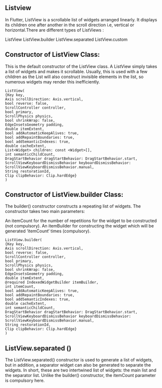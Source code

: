 ## Listview

In Flutter, ListView is a scrollable list of widgets arranged linearly. It displays its children one after another in the scroll direction i.e, vertical or horizontal.There are different types of ListViews :

ListView
ListView.builder
ListView.separated
ListView.custom

## Constructor of ListView Class:

This is the default constructor of the ListView class. A ListView simply takes a list of widgets and makes it scrollable. Usually, this is used with a few children as the List will also construct invisible elements in the list, so numerous widgets may render this inefficiently.

```
ListView(
{Key key,
Axis scrollDirection: Axis.vertical,
bool reverse: false,
ScrollController controller,
bool primary,
ScrollPhysics physics,
bool shrinkWrap: false,
EdgeInsetsGeometry padding,
double itemExtent,
bool addAutomaticKeepAlives: true,
bool addRepaintBoundaries: true,
bool addSemanticIndexes: true,
double cacheExtent,
List<Widget> children: const <Widget>[],
int semanticChildCount,
DragStartBehavior dragStartBehavior: DragStartBehavior.start,
ScrollViewKeyboardDismissBehavior keyboardDismissBehavior: ScrollViewKeyboardDismissBehavior.manual,
String restorationId,
Clip clipBehavior: Clip.hardEdge}
)

```

## Constructor of ListView.builder Class:

The builder() constructor constructs a repeating list of widgets. The constructor takes two main parameters:

An itemCount for the number of repetitions for the widget to be constructed (not compulsory).
An itemBuilder for constructing the widget which will be generated ‘itemCount‘ times (compulsory).

```
ListView.builder(
{Key key,
Axis scrollDirection: Axis.vertical,
bool reverse: false,
ScrollController controller,
bool primary,
ScrollPhysics physics,
bool shrinkWrap: false,
EdgeInsetsGeometry padding,
double itemExtent,
@required IndexedWidgetBuilder itemBuilder,
int itemCount,
bool addAutomaticKeepAlives: true,
bool addRepaintBoundaries: true,
bool addSemanticIndexes: true,
double cacheExtent,
int semanticChildCount,
DragStartBehavior dragStartBehavior: DragStartBehavior.start,
ScrollViewKeyboardDismissBehavior keyboardDismissBehavior: ScrollViewKeyboardDismissBehavior.manual,
String restorationId,
Clip clipBehavior: Clip.hardEdge}
)
```

## ListView.separated ()

The ListView.separated() constructor is used to generate a list of widgets, but in addition, a separator widget can also be generated to separate the widgets. In short, these are two intertwined list of widgets: the main list and the separator list. Unlike the builder() constructor, the itemCount parameter is compulsory here.

##
